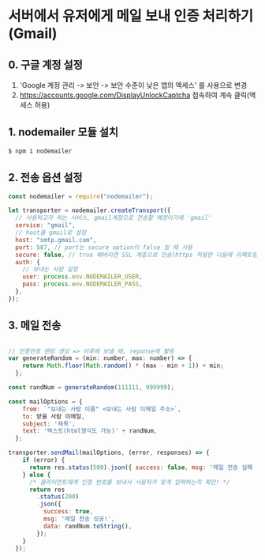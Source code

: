 # 서버에서 유저에게 메일 보내 인증 처리하기(Gmail)

## 0. 구글 계정 설정

1. 'Google 계정 관리 -> 보안 -> 보안 수준이 낮은 앱의 액세스' 를 사용으로 변경
2. https://accounts.google.com/DisplayUnlockCaptcha 접속하여 계속 클릭(액세스 허용)

## 1. nodemailer 모듈 설치

```bash
$ npm i nodemailer
```

## 2. 전송 옵션 설정

```javascript
const nodemailer = require("nodemailer");

let transporter = nodemailer.createTransport({
  // 사용하고자 하는 서비스, gmail계정으로 전송할 예정이기에 'gmail'
  service: "gmail",
  // host를 gmail로 설정
  host: "smtp.gmail.com",
  port: 587, // port는 secure option이 false 일 때 사용
  secure: false, // true 해버리면 SSL 계층으로 전송(https 적용한 다음에 리팩토링 하자.)
  auth: {
    // 보내는 사람 설정
    user: process.env.NODEMAILER_USER,
    pass: process.env.NODEMAILER_PASS,
  },
});
```

## 3. 메일 전송

```javascript

// 인증번호 랜덤 생성 => 이후에 보낼 때, reponse에 활용
var generateRandom = (min: number, max: number) => {
    return Math.floor(Math.random() * (max - min + 1)) + min;
  };

const randNum = generateRandom(111111, 999999);

const mailOptions = {
    from: `"보내는 사람 이름" <보내는 사람 이메일 주소>`,
    to: 받을 사람 이메일,
    subject: '제목',
    text: '텍스트(html형식도 가능)' + randNum,
  };

transporter.sendMail(mailOptions, (error, responses) => {
    if (error) {
      return res.status(500).json({ success: false, msg: '메일 전송 실패 - 서버' });
    } else {
      /* 클라이언트에게 인증 번호를 보내서 사용자가 맞게 입력하는지 확인! */
      return res
        .status(200)
        .json({
          success: true,
          msg: '메일 전송 성공!',
          data: randNum.toString(),
        });
    }
  });
```
